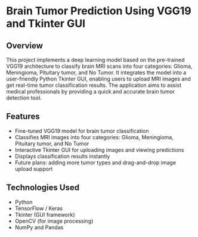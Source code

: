 # Brain Tumor Prediction Using VGG19 and Tkinter GUI

## Overview
This project implements a deep learning model based on the pre-trained VGG19 architecture to classify brain MRI scans into four categories: Glioma, Meningioma, Pituitary tumor, and No Tumor. It integrates the model into a user-friendly Python Tkinter GUI, enabling users to upload MRI images and get real-time tumor classification results. The application aims to assist medical professionals by providing a quick and accurate brain tumor detection tool.

## Features
- Fine-tuned VGG19 model for brain tumor classification  
- Classifies MRI images into four categories: Glioma, Meningioma, Pituitary tumor, and No Tumor  
- Interactive Tkinter GUI for uploading images and viewing predictions  
- Displays classification results instantly  
- Future plans: adding more tumor types and drag-and-drop image upload support

## Technologies Used
- Python  
- TensorFlow / Keras  
- Tkinter (GUI framework)  
- OpenCV (for image processing)  
- NumPy and Pandas

